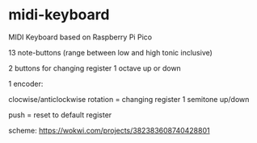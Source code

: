 # midi-keyboard
MIDI Keyboard based on Raspberry Pi Pico

13 note-buttons (range between low and high tonic inclusive)

2 buttons for changing register 1 octave up or down

1 encoder:

  clocwise/anticlockwise rotation = changing register 1 semitone up/down
  
  push = reset to default register

scheme:
https://wokwi.com/projects/382383608740428801
